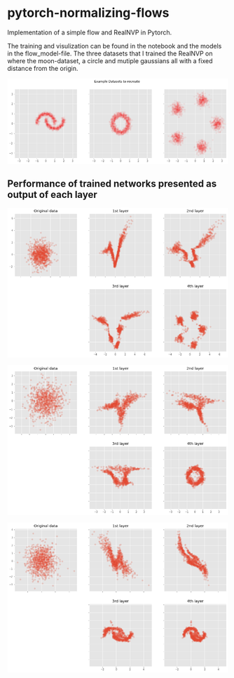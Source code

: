 # pytorch-normalizing-flows
Implementation of a simple flow and RealNVP in Pytorch. 

The training and visulization can be found in the notebook and the models in the flow_model-file.
The three datasets that I trained the RealNVP on where the moon-dataset, a circle and mutiple gaussians all with a fixed distance from the origin.

![Alt text](/img/toy_datasets.png?raw=true "Title")


## Performance of trained networks presented as output of each layer


![Alt text](/img/gaussians.png?raw=true "Title")

![Alt text](/img/circle.png?raw=true "Title")

![Alt text](/img/moons.png?raw=true "Title")

